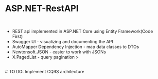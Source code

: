 # ASP.NET-RestAPI
<br>
<ul>
  <li> REST api implemented in ASP.NET Core using Entity Framework(Code First)<br></li>
  <li>Swagger UI - visualizing and documenting the API  <br></li>
  <li>AutoMapper Dependency Injection - map data classes to DTOs<br></li>
  <li>Newtonsoft.JSON - easier to work with JSONs <br></li>
  <li>X.PagedList - query pagination <br</li>></ul>
<br>
# TO DO:
Implement CQRS architecture
